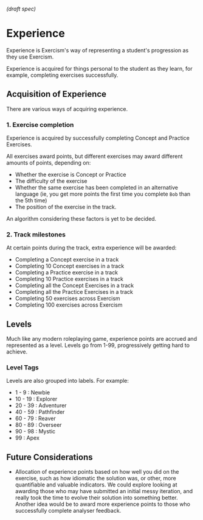 _(draft spec)_

# Experience

Experience is Exercism's way of representing a student's progression as they use Exercism.

Experience is acquired for things personal to the student as they learn, for example, completing exercises successfully.

## Acquisition of Experience

There are various ways of acquiring experience.

### 1. Exercise completion

Experience is acquired by successfully completing Concept and Practice Exercises.

All exercises award points, but different exercises may award different amounts of points, depending on:

- Whether the exercise is Concept or Practice
- The difficulty of the exercise
- Whether the same exercise has been completed in an alternative language (ie, you get more points the first time you complete `Bob` than the 5th time)
- The position of the exercise in the track.

An algorithm considering these factors is yet to be decided.

### 2. Track milestones

At certain points during the track, extra experience will be awarded:

- Completing a Concept exercise in a track
- Completing 10 Concept exercises in a track
- Completing a Practice exercise in a track
- Completing 10 Practice exercises in a track
- Completing all the Concept Exercises in a track
- Completing all the Practice Exercises in a track
- Completing 50 exercises across Exercism
- Completing 100 exercises across Exercism

## Levels

Much like any modern roleplaying game, experience points are accrued and represented as a level. Levels go from 1-99, progressively getting hard to achieve.

### Level Tags

Levels are also grouped into labels. For example:

- 1 - 9 : Newbie
- 10 - 19 : Explorer
- 20 - 39 : Adventurer
- 40 - 59 : Pathfinder
- 60 - 79 : Reaver
- 80 - 89 : Overseer
- 90 - 98 : Mystic
- 99 : Apex

## Future Considerations

- Allocation of experience points based on how well you did on the exercise, such as how idiomatic the solution was, or other, more quantifiable and valuable indicators. We could explore looking at awarding those who may have submitted an initial messy iteration, and really took the time to evolve their solution into something better. Another idea would be to award more experience points to those who successfully complete analyser feedback.
